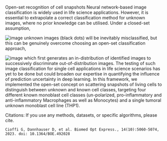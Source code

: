 Open-set recognition of cell snapshots
Neural network-based image classification is widely used in life science applications. However, it is essential to extrapolate a correct classification method for unknown images, where no prior knowledge can be utilised. Under a closed-set assumption,

![image](https://github.com/user-attachments/assets/3e21b71f-e920-4b0e-b7a2-163a3789169e)
unknown images (black dots) will be inevitably misclassified, but this can be genuinely overcome choosing an open-set classification approach,

![image](https://github.com/user-attachments/assets/50b4072c-5fe0-45cb-b823-1062be6d7b41)
which first generates an in-distribution of identified images to successively discriminate out-of-distribution images. The testing of such image classification for single cell applications in life science scenarios has yet to be done but could broaden our expertise in quantifying the influence of prediction uncertainty in deep learning. In this framework, we implemented the open-set concept on scattering snapshots of living cells to distinguish between unknown and known cell classes, targeting four different known monoblast cell classes (un-polarized, pro-inflammatory and anti-inflammatory Macrophages as well as Monocytes) and a single tumoral unknown monoblast cell line (THP1).


Citations:
    If you use any methods, datasets, or specific algorithms, please cite.
    
    Cioffi G, Dannhauser D, et al. Biomed Opt Express., 14(10):5060-5074, 2023. doi: 10.1364/BOE.492028

